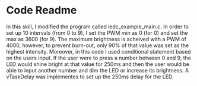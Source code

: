 # Code Readme

In this skill, I modified the program called ledc_example_main.c. In order to set up 10 intervals (from 0 to 9), I set the PWM min as 0 (for 0) and set the max as 3600 (for 9). The maximum brightness is acheived with a PWM of 4000, however, to prevent burn-out, only 90% of that value was set as the highest intensity. Moreover, in this code I used conditional statement based on the users input. If the user were to press a number between 0 and 9, the LED would shine bright at that value for 250ms and then the user would be able to input another number and dim the LED or increase its brightness. A vTaskDelay was implementes to set up the 250ms delay for the LED.
